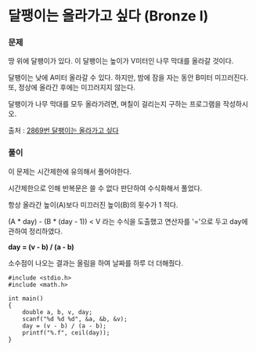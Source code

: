 # 달팽이는 올라가고 싶다 (Bronze I)

### 문제
땅 위에 달팽이가 있다. 이 달팽이는 높이가 V미터인 나무 막대를 올라갈 것이다.

달팽이는 낮에 A미터 올라갈 수 있다. 하지만, 밤에 잠을 자는 동안 B미터 미끄러진다. 또, 정상에 올라간 후에는 미끄러지지 않는다.

달팽이가 나무 막대를 모두 올라가려면, 며칠이 걸리는지 구하는 프로그램을 작성하시오.

출처 : [2869번 달팽이는 올라가고 싶다](https://www.acmicpc.net/problem/2869)

### 풀이
이 문제는 시간제한에 유의해서 풀어야한다.

시간제한으로 인해 반복문은 쓸 수 없다 판단하여 수식화해서 풀었다.

항상 올라간 높이(A)보다 미끄러진 높이(B)의 횟수가 1 적다.

(A * day) - (B * (day - 1)) < V 라는 수식을 도출했고 연산자를 '='으로 두고 day에 관하여 정리하였다.

**day = (v - b) / (a - b)**

소수점이 나오는 결과는 올림을 하여 날짜를 하루 더 더해줬다.

```
#include <stdio.h>
#include <math.h>

int main()
{
	double a, b, v, day;
	scanf("%d %d %d", &a, &b, &v);
	day = (v - b) / (a - b);
	printf("%.f", ceil(day));
}
```
